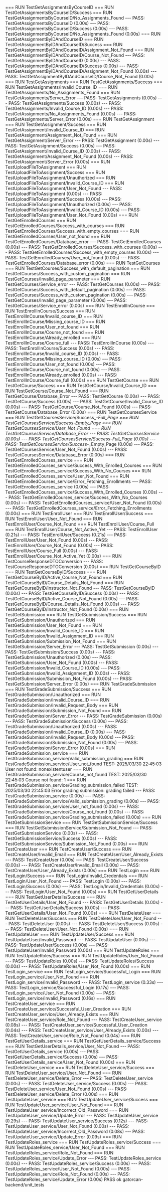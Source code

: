 === RUN   TestGetAssignmentsByCourseID
=== RUN   TestGetAssignmentsByCourseID/Success
=== RUN   TestGetAssignmentsByCourseID/No_Assignments_Found
--- PASS: TestGetAssignmentsByCourseID (0.00s)
    --- PASS: TestGetAssignmentsByCourseID/Success (0.00s)
    --- PASS: TestGetAssignmentsByCourseID/No_Assignments_Found (0.00s)
=== RUN   TestGetAssignmentByIDAndCourseID
=== RUN   TestGetAssignmentByIDAndCourseID/Success
=== RUN   TestGetAssignmentByIDAndCourseID/Assignment_Not_Found
=== RUN   TestGetAssignmentByIDAndCourseID/Course_Not_Found
--- PASS: TestGetAssignmentByIDAndCourseID (0.00s)
    --- PASS: TestGetAssignmentByIDAndCourseID/Success (0.00s)
    --- PASS: TestGetAssignmentByIDAndCourseID/Assignment_Not_Found (0.00s)
    --- PASS: TestGetAssignmentByIDAndCourseID/Course_Not_Found (0.00s)
=== RUN   TestGetAssignments
=== RUN   TestGetAssignments/Success
=== RUN   TestGetAssignments/Invalid_Course_ID
=== RUN   TestGetAssignments/No_Assignments_Found
=== RUN   TestGetAssignments/Server_Error
--- PASS: TestGetAssignments (0.00s)
    --- PASS: TestGetAssignments/Success (0.00s)
    --- PASS: TestGetAssignments/Invalid_Course_ID (0.00s)
    --- PASS: TestGetAssignments/No_Assignments_Found (0.00s)
    --- PASS: TestGetAssignments/Server_Error (0.00s)
=== RUN   TestGetAssignment
=== RUN   TestGetAssignment/Success
=== RUN   TestGetAssignment/Invalid_Course_ID
=== RUN   TestGetAssignment/Assignment_Not_Found
=== RUN   TestGetAssignment/Server_Error
--- PASS: TestGetAssignment (0.00s)
    --- PASS: TestGetAssignment/Success (0.00s)
    --- PASS: TestGetAssignment/Invalid_Course_ID (0.00s)
    --- PASS: TestGetAssignment/Assignment_Not_Found (0.00s)
    --- PASS: TestGetAssignment/Server_Error (0.00s)
=== RUN   TestUploadFileToAssignment
=== RUN   TestUploadFileToAssignment/Success
=== RUN   TestUploadFileToAssignment/Unauthorized
=== RUN   TestUploadFileToAssignment/Invalid_Course_ID
=== RUN   TestUploadFileToAssignment/User_Not_Found
--- PASS: TestUploadFileToAssignment (0.00s)
    --- PASS: TestUploadFileToAssignment/Success (0.00s)
    --- PASS: TestUploadFileToAssignment/Unauthorized (0.00s)
    --- PASS: TestUploadFileToAssignment/Invalid_Course_ID (0.00s)
    --- PASS: TestUploadFileToAssignment/User_Not_Found (0.00s)
=== RUN   TestGetEnrolledCourses
=== RUN   TestGetEnrolledCourses/Success_with_courses
=== RUN   TestGetEnrolledCourses/Success_with_empty_courses
=== RUN   TestGetEnrolledCourses/User_not_found
=== RUN   TestGetEnrolledCourses/Database_error
--- PASS: TestGetEnrolledCourses (0.00s)
    --- PASS: TestGetEnrolledCourses/Success_with_courses (0.00s)
    --- PASS: TestGetEnrolledCourses/Success_with_empty_courses (0.00s)
    --- PASS: TestGetEnrolledCourses/User_not_found (0.00s)
    --- PASS: TestGetEnrolledCourses/Database_error (0.00s)
=== RUN   TestGetCourses
=== RUN   TestGetCourses/Success_with_default_pagination
=== RUN   TestGetCourses/Success_with_custom_pagination
=== RUN   TestGetCourses/Invalid_page_parameter
=== RUN   TestGetCourses/Service_error
--- PASS: TestGetCourses (0.00s)
    --- PASS: TestGetCourses/Success_with_default_pagination (0.00s)
    --- PASS: TestGetCourses/Success_with_custom_pagination (0.00s)
    --- PASS: TestGetCourses/Invalid_page_parameter (0.00s)
    --- PASS: TestGetCourses/Service_error (0.00s)
=== RUN   TestEnrollInCourse
=== RUN   TestEnrollInCourse/Success
=== RUN   TestEnrollInCourse/Invalid_course_ID
=== RUN   TestEnrollInCourse/Missing_course_ID
=== RUN   TestEnrollInCourse/User_not_found
=== RUN   TestEnrollInCourse/Course_not_found
=== RUN   TestEnrollInCourse/Already_enrolled
=== RUN   TestEnrollInCourse/Course_full
--- PASS: TestEnrollInCourse (0.00s)
    --- PASS: TestEnrollInCourse/Success (0.00s)
    --- PASS: TestEnrollInCourse/Invalid_course_ID (0.00s)
    --- PASS: TestEnrollInCourse/Missing_course_ID (0.00s)
    --- PASS: TestEnrollInCourse/User_not_found (0.00s)
    --- PASS: TestEnrollInCourse/Course_not_found (0.00s)
    --- PASS: TestEnrollInCourse/Already_enrolled (0.00s)
    --- PASS: TestEnrollInCourse/Course_full (0.00s)
=== RUN   TestGetCourse
=== RUN   TestGetCourse/Success
=== RUN   TestGetCourse/Invalid_Course_ID
=== RUN   TestGetCourse/Course_Not_Found
=== RUN   TestGetCourse/Database_Error
--- PASS: TestGetCourse (0.00s)
    --- PASS: TestGetCourse/Success (0.00s)
    --- PASS: TestGetCourse/Invalid_Course_ID (0.00s)
    --- PASS: TestGetCourse/Course_Not_Found (0.00s)
    --- PASS: TestGetCourse/Database_Error (0.00s)
=== RUN   TestGetCoursesService
=== RUN   TestGetCoursesService/Success_-_Full_Page
=== RUN   TestGetCoursesService/Success_-_Empty_Page
=== RUN   TestGetCoursesService/User_Not_Found
=== RUN   TestGetCoursesService/Database_Error
--- PASS: TestGetCoursesService (0.00s)
    --- PASS: TestGetCoursesService/Success_-_Full_Page (0.00s)
    --- PASS: TestGetCoursesService/Success_-_Empty_Page (0.00s)
    --- PASS: TestGetCoursesService/User_Not_Found (0.00s)
    --- PASS: TestGetCoursesService/Database_Error (0.00s)
=== RUN   TestGetEnrolledCourses_service
=== RUN   TestGetEnrolledCourses_service/Success_With_Enrolled_Courses
=== RUN   TestGetEnrolledCourses_service/Success_With_No_Courses
=== RUN   TestGetEnrolledCourses_service/User_Not_Found
=== RUN   TestGetEnrolledCourses_service/Error_Fetching_Enrollments
--- PASS: TestGetEnrolledCourses_service (0.00s)
    --- PASS: TestGetEnrolledCourses_service/Success_With_Enrolled_Courses (0.00s)
    --- PASS: TestGetEnrolledCourses_service/Success_With_No_Courses (0.00s)
    --- PASS: TestGetEnrolledCourses_service/User_Not_Found (0.00s)
    --- PASS: TestGetEnrolledCourses_service/Error_Fetching_Enrollments (0.00s)
=== RUN   TestEnrollUser
=== RUN   TestEnrollUser/Success
=== RUN   TestEnrollUser/User_Not_Found
=== RUN   TestEnrollUser/Course_Not_Found
=== RUN   TestEnrollUser/Course_Full
=== RUN   TestEnrollUser/Course_Not_Active_Yet
--- PASS: TestEnrollUser (0.21s)
    --- PASS: TestEnrollUser/Success (0.21s)
    --- PASS: TestEnrollUser/User_Not_Found (0.00s)
    --- PASS: TestEnrollUser/Course_Not_Found (0.00s)
    --- PASS: TestEnrollUser/Course_Full (0.00s)
    --- PASS: TestEnrollUser/Course_Not_Active_Yet (0.00s)
=== RUN   TestCourseResponseDTOConversion
--- PASS: TestCourseResponseDTOConversion (0.00s)
=== RUN   TestGetCourseByID
=== RUN   TestGetCourseByID/Success
=== RUN   TestGetCourseByID/Active_Course_Not_Found
=== RUN   TestGetCourseByID/Course_Details_Not_Found
=== RUN   TestGetCourseByID/Instructor_Not_Found
--- PASS: TestGetCourseByID (0.00s)
    --- PASS: TestGetCourseByID/Success (0.00s)
    --- PASS: TestGetCourseByID/Active_Course_Not_Found (0.00s)
    --- PASS: TestGetCourseByID/Course_Details_Not_Found (0.00s)
    --- PASS: TestGetCourseByID/Instructor_Not_Found (0.00s)
=== RUN   TestGetSubmission
=== RUN   TestGetSubmission/Success
=== RUN   TestGetSubmission/Unauthorized
=== RUN   TestGetSubmission/User_Not_Found
=== RUN   TestGetSubmission/Invalid_Course_ID
=== RUN   TestGetSubmission/Invalid_Assignment_ID
=== RUN   TestGetSubmission/Submission_Not_Found
=== RUN   TestGetSubmission/Server_Error
--- PASS: TestGetSubmission (0.00s)
    --- PASS: TestGetSubmission/Success (0.00s)
    --- PASS: TestGetSubmission/Unauthorized (0.00s)
    --- PASS: TestGetSubmission/User_Not_Found (0.00s)
    --- PASS: TestGetSubmission/Invalid_Course_ID (0.00s)
    --- PASS: TestGetSubmission/Invalid_Assignment_ID (0.00s)
    --- PASS: TestGetSubmission/Submission_Not_Found (0.00s)
    --- PASS: TestGetSubmission/Server_Error (0.00s)
=== RUN   TestGradeSubmission
=== RUN   TestGradeSubmission/Success
=== RUN   TestGradeSubmission/Unauthorized
=== RUN   TestGradeSubmission/Invalid_Course_ID
=== RUN   TestGradeSubmission/Invalid_Request_Body
=== RUN   TestGradeSubmission/Submission_Not_Found
=== RUN   TestGradeSubmission/Server_Error
--- PASS: TestGradeSubmission (0.00s)
    --- PASS: TestGradeSubmission/Success (0.00s)
    --- PASS: TestGradeSubmission/Unauthorized (0.00s)
    --- PASS: TestGradeSubmission/Invalid_Course_ID (0.00s)
    --- PASS: TestGradeSubmission/Invalid_Request_Body (0.00s)
    --- PASS: TestGradeSubmission/Submission_Not_Found (0.00s)
    --- PASS: TestGradeSubmission/Server_Error (0.00s)
=== RUN   TestGradeSubmission_service
=== RUN   TestGradeSubmission_service/Valid_submission_grading
=== RUN   TestGradeSubmission_service/User_not_found
TEST: 2025/03/30 22:45:03 User not found: nonexistentuser
=== RUN   TestGradeSubmission_service/Course_not_found
TEST: 2025/03/30 22:45:03 Course not found: 1
=== RUN   TestGradeSubmission_service/Grading_submission_failed
TEST: 2025/03/30 22:45:03 Error grading submission: grading failed
--- PASS: TestGradeSubmission_service (0.00s)
    --- PASS: TestGradeSubmission_service/Valid_submission_grading (0.00s)
    --- PASS: TestGradeSubmission_service/User_not_found (0.00s)
    --- PASS: TestGradeSubmission_service/Course_not_found (0.00s)
    --- PASS: TestGradeSubmission_service/Grading_submission_failed (0.00s)
=== RUN   TestGetSubmissionService
=== RUN   TestGetSubmissionService/Success
=== RUN   TestGetSubmissionService/Submission_Not_Found
--- PASS: TestGetSubmissionService (0.00s)
    --- PASS: TestGetSubmissionService/Success (0.00s)
    --- PASS: TestGetSubmissionService/Submission_Not_Found (0.00s)
=== RUN   TestCreateUser
=== RUN   TestCreateUser/Success
=== RUN   TestCreateUser/Invalid_Email
=== RUN   TestCreateUser/User_Already_Exists
--- PASS: TestCreateUser (0.00s)
    --- PASS: TestCreateUser/Success (0.00s)
    --- PASS: TestCreateUser/Invalid_Email (0.00s)
    --- PASS: TestCreateUser/User_Already_Exists (0.00s)
=== RUN   TestLogin
=== RUN   TestLogin/Success
=== RUN   TestLogin/Invalid_Credentials
=== RUN   TestLogin/User_Not_Found
--- PASS: TestLogin (0.00s)
    --- PASS: TestLogin/Success (0.00s)
    --- PASS: TestLogin/Invalid_Credentials (0.00s)
    --- PASS: TestLogin/User_Not_Found (0.00s)
=== RUN   TestGetUserDetails
=== RUN   TestGetUserDetails/Success
=== RUN   TestGetUserDetails/User_Not_Found
--- PASS: TestGetUserDetails (0.00s)
    --- PASS: TestGetUserDetails/Success (0.00s)
    --- PASS: TestGetUserDetails/User_Not_Found (0.00s)
=== RUN   TestDeleteUser
=== RUN   TestDeleteUser/Success
=== RUN   TestDeleteUser/User_Not_Found
--- PASS: TestDeleteUser (0.00s)
    --- PASS: TestDeleteUser/Success (0.00s)
    --- PASS: TestDeleteUser/User_Not_Found (0.00s)
=== RUN   TestUpdateUser
=== RUN   TestUpdateUser/Success
=== RUN   TestUpdateUser/Invalid_Password
--- PASS: TestUpdateUser (0.00s)
    --- PASS: TestUpdateUser/Success (0.00s)
    --- PASS: TestUpdateUser/Invalid_Password (0.00s)
=== RUN   TestUpdateRoles
=== RUN   TestUpdateRoles/Success
=== RUN   TestUpdateRoles/User_Not_Found
--- PASS: TestUpdateRoles (0.00s)
    --- PASS: TestUpdateRoles/Success (0.00s)
    --- PASS: TestUpdateRoles/User_Not_Found (0.00s)
=== RUN   TestLogin_service
=== RUN   TestLogin_service/Successful_Login
=== RUN   TestLogin_service/User_Not_Found
=== RUN   TestLogin_service/Invalid_Password
--- PASS: TestLogin_service (0.33s)
    --- PASS: TestLogin_service/Successful_Login (0.17s)
    --- PASS: TestLogin_service/User_Not_Found (0.00s)
    --- PASS: TestLogin_service/Invalid_Password (0.16s)
=== RUN   TestCreateUser_service
=== RUN   TestCreateUser_service/Successful_User_Creation
=== RUN   TestCreateUser_service/User_Already_Exists
=== RUN   TestCreateUser_service/Role_Not_Found
--- PASS: TestCreateUser_service (0.08s)
    --- PASS: TestCreateUser_service/Successful_User_Creation (0.04s)
    --- PASS: TestCreateUser_service/User_Already_Exists (0.00s)
    --- PASS: TestCreateUser_service/Role_Not_Found (0.04s)
=== RUN   TestGetUserDetails_service
=== RUN   TestGetUserDetails_service/Success
=== RUN   TestGetUserDetails_service/User_Not_Found
--- PASS: TestGetUserDetails_service (0.00s)
    --- PASS: TestGetUserDetails_service/Success (0.00s)
    --- PASS: TestGetUserDetails_service/User_Not_Found (0.00s)
=== RUN   TestDeleteUser_service
=== RUN   TestDeleteUser_service/Success
=== RUN   TestDeleteUser_service/User_Not_Found
=== RUN   TestDeleteUser_service/Delete_Error
--- PASS: TestDeleteUser_service (0.00s)
    --- PASS: TestDeleteUser_service/Success (0.00s)
    --- PASS: TestDeleteUser_service/User_Not_Found (0.00s)
    --- PASS: TestDeleteUser_service/Delete_Error (0.00s)
=== RUN   TestUpdateUser_service
=== RUN   TestUpdateUser_service/Success
=== RUN   TestUpdateUser_service/User_Not_Found
=== RUN   TestUpdateUser_service/Incorrect_Old_Password
=== RUN   TestUpdateUser_service/Update_Error
--- PASS: TestUpdateUser_service (0.29s)
    --- PASS: TestUpdateUser_service/Success (0.12s)
    --- PASS: TestUpdateUser_service/User_Not_Found (0.00s)
    --- PASS: TestUpdateUser_service/Incorrect_Old_Password (0.08s)
    --- PASS: TestUpdateUser_service/Update_Error (0.09s)
=== RUN   TestUpdateRoles_service
=== RUN   TestUpdateRoles_service/Success
=== RUN   TestUpdateRoles_service/User_Not_Found
=== RUN   TestUpdateRoles_service/Role_Not_Found
=== RUN   TestUpdateRoles_service/Update_Error
--- PASS: TestUpdateRoles_service (0.00s)
    --- PASS: TestUpdateRoles_service/Success (0.00s)
    --- PASS: TestUpdateRoles_service/User_Not_Found (0.00s)
    --- PASS: TestUpdateRoles_service/Role_Not_Found (0.00s)
    --- PASS: TestUpdateRoles_service/Update_Error (0.00s)
PASS
ok      gatorcan-backend/unit_tests